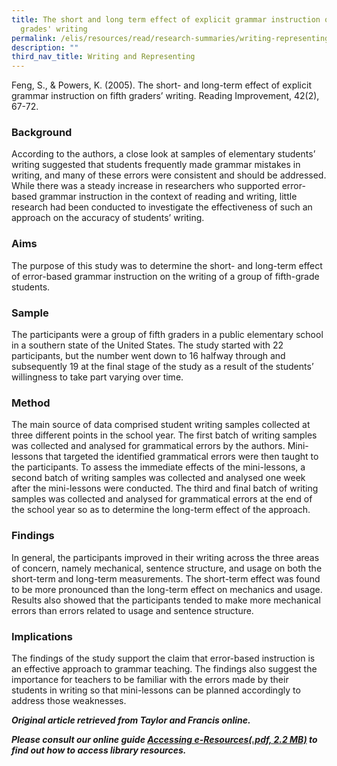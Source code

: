 ```yaml
---
title: The short and long term effect of explicit grammar instruction on fifth
  grades' writing
permalink: /elis/resources/read/research-summaries/writing-representing/effect-of-explicit-grammar-instruction/
description: ""
third_nav_title: Writing and Representing
---
```

Feng, S., & Powers, K. (2005). The short- and long-term effect of explicit grammar instruction on fifth graders’ writing. Reading Improvement, 42(2), 67-72.

### Background

According to the authors, a close look at samples of elementary students’ writing suggested that students frequently made grammar mistakes in writing, and many of these errors were consistent and should be addressed. While there was a steady increase in researchers who supported error-based grammar instruction in the context of reading and writing, little research had been conducted to investigate the effectiveness of such an approach on the accuracy of students’ writing.

### Aims

The purpose of this study was to determine the short- and long-term effect of error-based grammar instruction on the writing of a group of fifth-grade students.

### Sample

The participants were a group of fifth graders in a public elementary school in a southern state of the United States. The study started with 22 participants, but the number went down to 16 halfway through and subsequently 19 at the final stage of the study as a result of the students’ willingness to take part varying over time.

### Method

The main source of data comprised student writing samples collected at three different points in the school year. The first batch of writing samples was collected and analysed for grammatical errors by the authors. Mini-lessons that targeted the identified grammatical errors were then taught to the participants. To assess the immediate effects of the mini-lessons, a second batch of writing samples was collected and analysed one week after the mini-lessons were conducted. The third and final batch of writing samples was collected and analysed for grammatical errors at the end of the school year so as to determine the long-term effect of the approach.

### Findings

In general, the participants improved in their writing across the three areas of concern, namely mechanical, sentence structure, and usage on both the short-term and long-term measurements. The short-term effect was found to be more pronounced than the long-term effect on mechanics and usage. Results also showed that the participants tended to make more mechanical errors than errors related to usage and sentence structure.

### Implications

The findings of the study support the claim that error-based instruction is an effective approach to grammar teaching. The findings also suggest the importance for teachers to be familiar with the errors made by their students in writing so that mini-lessons can be planned accordingly to address those weaknesses.

_**Original article retrieved from Taylor and Francis online.**_   

**_Please consult our online guide [Accessing e-Resources(.pdf, 2.2 MB)](https://academyofsingaporeteachers-moe-edu-sg-admin.cwp.sg/elis/resources/read/research-summaries/writing-and-representing/18e45074-6b1b-4ac7-811f-1a8da16c4f81 "Accessing e-Resources") to find out how to access library resources._**